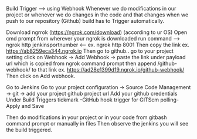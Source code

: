 

Build Trigger  --> using  Webhook
	Whenever we do modifications in our project or whenever we do changes in the code and that changes when we push to our repository (Github) build has to Trigger automatically.

Download ngrrok  (https://ngrok.com/download) (according to ur OS)
Open cmd prompt from wherever your ngrok is downloaded
run command  --> ngrok http jenkinsportnumber <--
		ex.    ngrok http 8001
Then copy the link 
		ex.    https://ab8259eca344.ngrok.io
Then go to github..
go to your project setting
click on Webhook ->  Add Webhook -> paste the link  under payload  url which is copied from ngrok command prompt then append /github-webhook/ to that link
	ex. https://ad28e1399d19.ngrok.io/github-webhook/
Then click on Add webhook.

Go to Jenkins
Go to your project configuration -> Source Code Management -> git -> add your project github project url
Add your github credentials
Under Build Triggers tickmark   -GitHub hook trigger for GITScm polling-
Apply and Save

Then do modifications in your project or in your code  from gitbash command prompt or manually in files 
Then observe the jenkins you will see the build triggered. 



